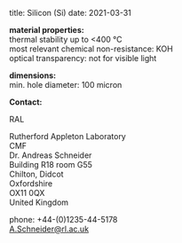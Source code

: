 title: Silicon (Si)
date: 2021-03-31

__material properties:__  
thermal stability up to	<400 °C  
most relevant chemical non-resistance:	KOH  
optical transparency:	not for visible light
	
__dimensions:__  	
min. hole diameter:	100 micron
<!--break-->
__Contact:__

RAL

Rutherford Appleton Laboratory  
CMF  
Dr. Andreas Schneider  
Building R18 room G55   
Chilton, Didcot  
Oxfordshire   
OX11 0QX   
United Kingdom

phone: +44-(0)1235-44-5178  
A.Schneider@rl.ac.uk